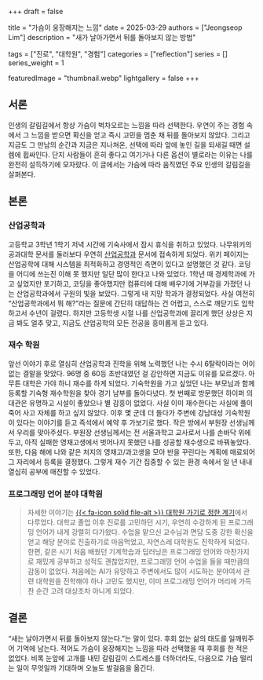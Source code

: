+++
draft = false

title = "가슴이 웅장해지는 느낌"
date = 2025-03-29
authors = ["Jeongseop Lim"]
description = "새가 날아가면서 뒤를 돌아보지 않는 방법"

tags = ["진로", "대학원", "경험"]
categories = ["reflection"]
series = []
series_weight = 1

featuredImage = "thumbnail.webp"
lightgallery = false
+++

<!--more-->

## 서론

인생의 갈림길에서 항상 가슴이 벅차오르는 느낌을 따라 선택한다. 우연이 주는 경험 속에서 그 느낌을 받으면 확신을 얻고 즉시 고민을 멈춘 채 뒤를 돌아보지 않았다. 그리고 지금도 그 만남의 순간과 지금은 지나쳐온, 선택에 따라 앞에 놓인 길을 되새길 때면 설렘에 휩싸인다. 단지 사람들이 흔히 좋다고 여기거나 다른 옵션이 별로라는 이유는 나를 완전히 설득하기에 모자랐다. 이 글에서는 가슴에 따라 움직였던 주요 인생의 갈림길을 살펴본다.

## 본론

### 산업공학과

고등학교 3학년 1학기 저녁 시간에 기숙사에서 잠시 휴식을 취하고 있었다. 나무위키의 공과대학 문서를 둘러보다 우연히 [산업공학과](https://namu.wiki/w/%EC%82%B0%EC%97%85%EA%B3%B5%ED%95%99%EA%B3%BC) 문서에 접속하게 되었다. 위키 페이지는 산업공학에 대해 시스템을 최적화하고 경영적인 측면이 있다고 설명했던 것 같다. 코딩을 어디에 쓰는진 이해 못 했지만 일단 많이 한다고 나와 있었다. 1학년 때 경제학과에 가고 싶었지만 포기하고, 코딩을 좋아했지만 컴퓨터에 대해 배우기에 거부감을 가졌던 나는 산업공학과에서 구원의 빛을 보았다. 그렇게 내 지망 학과가 결정되었다. 사실 여전히 “산업공학과에서 뭐 해?”라는 질문에 간단히 대답하는 건 어렵고, 스스로 깨닫기도 입학하고서 수년이 걸렸다. 하지만 고등학생 시절 나를 산업공학과에 끌리게 했던 상상은 지금 봐도 얼추 맞고, 지금도 산업공학의 모든 전공을 흥미롭게 듣고 있다.

### 재수 학원

앞선 이야기 후로 열심히 산업공학과 진학을 위해 노력했던 나는 수시 6탈락이라는 어이없는 결말을 맞았다. 96명 중 60등 초반대였던 걸 감안하면 지금도 이유를 모르겠다. 아무튼 대학은 가야 하니 재수를 하게 되었다. 기숙학원을 가고 싶었던 나는 부모님과 함께 등록할 기숙형 재수학원을 찾아 경기 남부를 돌아다녔다. 첫 번째로 방문했던 하이퍼 의대관은 유명하고 시설이 좋았으나 별 감흥이 없었다. 사실 이미 재수한다는 사실에 풀이 죽어 사고 자체를 하고 싶지 않았다. 이후 몇 군데 더 돌다가 주변에 강남대성 기숙학원이 있다는 이야기를 듣고 즉석에서 예약 후 가보기로 했다. 작은 방에서 부원장 선생님께서 우리를 맞아주셨다. 부원장 선생님께서는 전 서울과학고 교사로서 나를 손바닥 위에 두고, 아직 실패한 영재고생에서 벗어나지 못했던 나를 성공할 재수생으로 바꿔놓았다. 또한, 다음 해에 나와 같은 처지의 영재고/과고생을 모아 반을 꾸린다는 계획에 매료되어 그 자리에서 등록을 결정했다. 그렇게 재수 기간 집중할 수 있는 환경 속에서 일 년 내내 열심히 공부에 매진할 수 있었다.

### 프로그래밍 언어 분야 대학원

> 자세한 이야기는 [{{< fa-icon solid file-alt >}} 대학원 가기로 정한 계기](../graduate-school-reason)에서 다루었다.
대학교 졸업 이후 진로를 고민하던 시기, 우연히 수강하게 된 프로그래밍 언어가 내게 강렬히 다가왔다. 수업을 맡으신 교수님과 면담 도중 강한 확신을 얻고 해당 분야로 진출하기로 마음먹었고, 자연스레 대학원도 진학하게 되었다. 한편, 같은 시기 처음 배웠던 기계학습과 딥러닝은 프로그래밍 언어와 마찬가지로 재밌게 공부하고 성적도 괜찮았지만, 프로그래밍 언어 수업을 들을 때만큼의 감동이 없었다. 처음에는 AI가 유망하고 주변에서도 많이 시도하는 분야여서 관련 대학원을 진학해야 하나 고민도 했지만, 이미 프로그래밍 언어가 머리에 가득 찬 순간 고려 대상조차 아니게 되었다.

## 결론

“새는 날아가면서 뒤를 돌아보지 않는다.”는 말이 있다. 후회 없는 삶의 태도를 일깨워주어 기억에 남는다. 적어도 가슴이 웅장해지는 느낌을 따라 선택했을 때 후회를 한 적은 없었다. 비록 눈앞에 고개를 내민 갈림길이 스트레스를 더하더라도, 다음으로 가슴 떨리는 일이 무엇일까 기대하며 오늘도 발걸음을 옮긴다.
